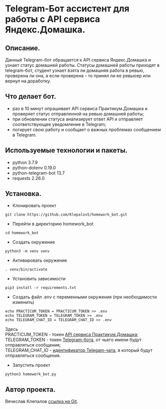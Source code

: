 # Telegram-Бот ассистент для работы с API сервиса Яндекс.Домашка.
## Описание.
Данный Telegram-бот обращается к API сервиса Яндекс.Домашка и узнает статус домашней работы. Статусы домашней работы приходят в telegram-бот, студент узнает взята ли домашняя работа в ревью, проверена ли она, а если проверена - то принял ли ее ревьюер или вернул на доработку.
## Что делает бот.
 - раз в 10 минут опрашивает API сервиса Практикум.Домашка и проверяет статус отправленной на ревью домашней работы;
 - при обновлении статуса анализирует ответ API и отправляет соответствующее уведомление в Telegram;
 - логирует свою работу и сообщает о важных проблемах сообщением в Telegram.


## Используемые технологии и пакеты.
* python 3.7.9
* python-dotenv 0.19.0
* python-telegram-bot 13.7
* requests 2.26.0

## Установка.
* Клонировать проект
```
git clone https://github.com/KlepalovS/homework_bot.git
```
* Перейти в директорию homework_bot
```
cd homework_bot
```
* Создать окружение
```
python3 -m venv venv
```
* Активировать окружение
```
. venv/bin/activate
```
* Установить зависимости
```
pip3 install -r requirements.txt
```
* Создать файл .env с переменными окружения (при необходимости изменить)
```
echo PRACTICUM_TOKEN = PRACTICUM_TOKEN >> .env
echo TELEGRAM_TOKEN = TELEGRAM_TOKEN >> .env
echo TELEGRAM_CHAT_ID = TELEGRAM_CHAT_ID >> .env
```
Здесь  
PRACTICUM_TOKEN - токен [API сервиса Практикум.Домашка](https://code.s3.yandex.net/backend-developer/%D0%9F%D1%80%D0%B0%D0%BA%D1%82%D0%B8%D0%BA%D1%83%D0%BC.%D0%94%D0%BE%D0%BC%D0%B0%D1%88%D0%BA%D0%B0%20%D0%A8%D0%BF%D0%B0%D1%80%D0%B3%D0%B0%D0%BB%D0%BA%D0%B0.pdf);  
TELEGRAM_TOKEN - токен [Telegram-бота](https://core.telegram.org/bots#how-do-i-create-a-bot), от чьего имени будут отправляться сообщения;  
TELEGRAM_CHAT_ID - [идентификатор Telegam-чата](https://t.me/getmyid_bot), в который будут отправляться сообщения.
* Запустить проект
```
python3 homework_bot.py
```
## Автор проекта.
Вячеслав Клепалов [ссылка на Git](https://github.com/KlepalovS).